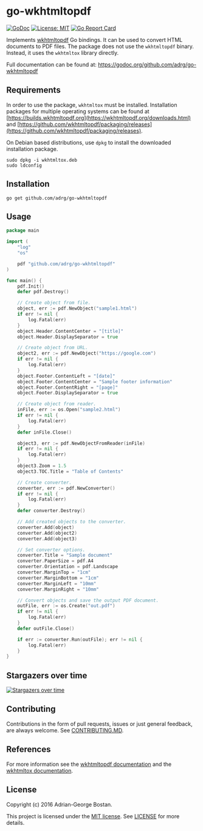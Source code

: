 go-wkhtmltopdf
==============
[![GoDoc](https://img.shields.io/badge/godoc-reference-blue.svg?style=flat-square)](https://godoc.org/github.com/adrg/go-wkhtmltopdf)
[![License: MIT](https://img.shields.io/badge/license-mit-red.svg?style=flat-square)](https://opensource.org/licenses/mit)
[![Go Report Card](https://goreportcard.com/badge/github.com/adrg/go-wkhtmltopdf)](https://goreportcard.com/report/github.com/adrg/go-wkhtmltopdf)

Implements [wkhtmltopdf](https://wkhtmltopdf.org) Go bindings. It can be used to convert HTML documents to PDF files.
The package does not use the `wkhtmltopdf` binary. Instead, it uses the `wkhtmltox` library directly.

Full documentation can be found at: https://godoc.org/github.com/adrg/go-wkhtmltopdf

## Requirements

In order to use the package, `wkhtmltox` must be installed. Installation packages
for multiple operating systems can be found at
[https://builds.wkhtmltopdf.org](https://wkhtmltopdf.org/downloads.html) and
[https://github.com/wkhtmltopdf/packaging/releases](https://github.com/wkhtmltopdf/packaging/releases).

On Debian based distributions, use `dpkg` to install the downloaded installation package.
```
sudo dpkg -i wkhtmltox.deb
sudo ldconfig
```

## Installation
    go get github.com/adrg/go-wkhtmltopdf

## Usage

```go
package main

import (
	"log"
	"os"

	pdf "github.com/adrg/go-wkhtmltopdf"
)

func main() {
	pdf.Init()
	defer pdf.Destroy()

	// Create object from file.
	object, err := pdf.NewObject("sample1.html")
	if err != nil {
		log.Fatal(err)
	}
	object.Header.ContentCenter = "[title]"
	object.Header.DisplaySeparator = true

	// Create object from URL.
	object2, err := pdf.NewObject("https://google.com")
	if err != nil {
		log.Fatal(err)
	}
	object.Footer.ContentLeft = "[date]"
	object.Footer.ContentCenter = "Sample footer information"
	object.Footer.ContentRight = "[page]"
	object.Footer.DisplaySeparator = true

	// Create object from reader.
	inFile, err := os.Open("sample2.html")
	if err != nil {
		log.Fatal(err)
	}
	defer inFile.Close()

	object3, err := pdf.NewObjectFromReader(inFile)
	if err != nil {
		log.Fatal(err)
	}
	object3.Zoom = 1.5
	object3.TOC.Title = "Table of Contents"

	// Create converter.
	converter, err := pdf.NewConverter()
	if err != nil {
		log.Fatal(err)
	}
	defer converter.Destroy()

	// Add created objects to the converter.
	converter.Add(object)
	converter.Add(object2)
	converter.Add(object3)

	// Set converter options.
	converter.Title = "Sample document"
	converter.PaperSize = pdf.A4
	converter.Orientation = pdf.Landscape
	converter.MarginTop = "1cm"
	converter.MarginBottom = "1cm"
	converter.MarginLeft = "10mm"
	converter.MarginRight = "10mm"

	// Convert objects and save the output PDF document.
	outFile, err := os.Create("out.pdf")
	if err != nil {
		log.Fatal(err)
	}
	defer outFile.Close()

	if err := converter.Run(outFile); err != nil {
		log.Fatal(err)
	}
}
```

## Stargazers over time

[![Stargazers over time](https://starchart.cc/adrg/go-wkhtmltopdf.svg)](https://starchart.cc/adrg/go-wkhtmltopdf)

## Contributing

Contributions in the form of pull requests, issues or just general feedback,
are always welcome.
See [CONTRIBUTING.MD](https://github.com/adrg/go-wkhtmltopdf/blob/master/CONTRIBUTING.md).

## References

For more information see the [wkhtmltopdf documentation](https://wkhtmltopdf.org/usage/wkhtmltopdf.txt)
and the [wkhtmltox documentation](https://wkhtmltopdf.org/libwkhtmltox).

## License

Copyright (c) 2016 Adrian-George Bostan.

This project is licensed under the [MIT license](https://opensource.org/licenses/MIT).
See [LICENSE](https://github.com/adrg/go-wkhtmltopdf/blob/master/LICENSE) for more details.
